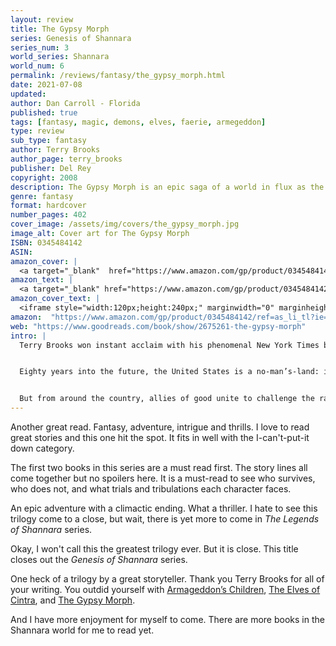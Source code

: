 ```yaml
---
layout: review
title: The Gypsy Morph
series: Genesis of Shannara
series_num: 3
world_series: Shannara
world_num: 6
permalink: /reviews/fantasy/the_gypsy_morph.html
date: 2021-07-08
updated: 
author: Dan Carroll - Florida
published: true
tags: [fantasy, magic, demons, elves, faerie, armegeddon]
type: review
sub_type: fantasy
author: Terry Brooks
author_page: terry_brooks
publisher: Del Rey
copyright: 2008
description: The Gypsy Morph is an epic saga of a world in flux as the mortal realm yields to a magical one; as the champions of the Word and the Void clash for the last time to decide what will be and what must cease; and as, from the remnants of a doomed age, something altogether extraordinary rises.
genre: fantasy
format: hardcover
number_pages: 402
cover_image: /assets/img/covers/the_gypsy_morph.jpg
image_alt: Cover art for The Gypsy Morph
ISBN: 0345484142
ASIN: 
amazon_cover: |
  <a target="_blank"  href="https://www.amazon.com/gp/product/0345484142/ref=as_li_tl?ie=UTF8&camp=1789&creative=9325&creativeASIN=0345484142&linkCode=as2&tag=floridan21-20&linkId=4a04210cd1122317906acc664352dea5"><img border="0" src="//ws-na.amazon-adsystem.com/widgets/q?_encoding=UTF8&MarketPlace=US&ASIN=0345484142&ServiceVersion=20070822&ID=AsinImage&WS=1&Format=_SL250_&tag=floridan21-20" ></a>
amazon_text: |
  <a target="_blank" href="https://www.amazon.com/gp/product/0345484142/ref=as_li_tl?ie=UTF8&camp=1789&creative=9325&creativeASIN=0345484142&linkCode=as2&tag=floridan21-20&linkId=c7daf395df8150e1a9778b0f7bd1ad8e">The Gypsy Morph (The Genesis of Shannara, Book 3)</a>
amazon_cover_text: |
  <iframe style="width:120px;height:240px;" marginwidth="0" marginheight="0" scrolling="no" frameborder="0" src="//ws-na.amazon-adsystem.com/widgets/q?ServiceVersion=20070822&OneJS=1&Operation=GetAdHtml&MarketPlace=US&source=ac&ref=tf_til&ad_type=product_link&tracking_id=floridan21-20&marketplace=amazon&amp;region=US&placement=0345484142&asins=0345484142&linkId=4c58a053ee95082cbf65c503c222c888&show_border=false&link_opens_in_new_window=false&price_color=333333&title_color=0066c0&bg_color=ffffff"></iframe>
amazon:  "https://www.amazon.com/gp/product/0345484142/ref=as_li_tl?ie=UTF8&tag=floridan21-20&camp=1789&creative=9325&linkCode=as2&creativeASIN=0345484142&linkId=b31c767166068be211c21e29f3107035"
web: "https://www.goodreads.com/book/show/2675261-the-gypsy-morph"
intro: |
  Terry Brooks won instant acclaim with his phenomenal New York Times bestseller The Sword of Shannara. Its sequels earned Brooks legendary status. Then his darkly enthralling The Word and the Void trilogy revealed new depths and vistas to his mastery of epic fantasy. Armageddon’s Children and The Elves of Cintra took Brooks’s remarkable mythos to a breathtaking new level by delving deep into the history of Shannara. And now, The Gypsy Morph rounds out–with an adventure of unforgettably imaginative scope–the first phase of a new chapter in this classic series.


  Eighty years into the future, the United States is a no-man’s-land: its landscape blighted by chemical warfare, pollution, and plague; its government collapsed; its citizens adrift, desperate, fighting to stay alive. In fortified compounds, survivors hold the line against wandering predators, rogue militias, and hideous mutations spawned from the toxic environment, while against them all stands an enemy neither mortal nor merciful: demons and their minions bent on slaughtering and subjugating the last of humankind.


  But from around the country, allies of good unite to challenge the rampaging evil. Logan Tom, wielding the magic staff of a Knight of the Word, has a promise to keep–protecting the world’s only hope of salvation–and a score to settle with the demon that massacred his family. Angel Perez, Logan’s fellow Knight, has risked her life to aid the elvish race, whose peaceful, hidden realm is marked for extermination by the forces of the Void. Kirisin Belloruus, a young elf entrusted with an ancient magic, must deliver his entire civilization from a monstrous army. And Hawk, the rootless boy who is nothing less than destiny’s instrument, must lead the last of humanity to a latter-day promised land before the final darkness falls.
---
```


Another great read. Fantasy, adventure, intrigue and thrills. I love to read great stories and this one hit the spot. It fits in well with the I-can't-put-it down category.

The first two books in this series are a must read first. The story lines all come together but no spoilers here. It is a must-read to see who survives, who does not, and what trials and tribulations each character faces.

An epic adventure with a climactic ending. What a thriller. I hate to see this trilogy come to a close, but wait, there is yet more to come in *The Legends of Shannara* series.

Okay, I won't call this the greatest trilogy ever. But it is close. This title closes out the *Genesis of Shannara* series.

One heck of a trilogy by a great storyteller. Thank you Terry Brooks for all of your writing. You outdid yourself with [Armageddon’s Children](/reviews/fantasy/armegeddons_children.html), [The Elves of Cintra](/reviews/fantasy/the_elves_of_cintra.html), and [The Gypsy Morph](/reviews/fantasy/the_gypsy_morph.html).

And I have more enjoyment for myself to come. There are more books in the Shannara world for me to read yet.